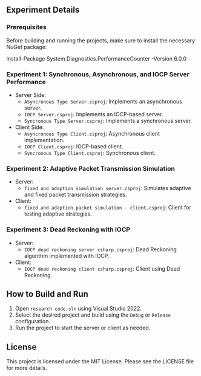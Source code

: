 ## Experiment Details

### Prerequisites
Before building and running the projects, make sure to install the necessary NuGet package:

Install-Package System.Diagnostics.PerformanceCounter -Version 6.0.0


### Experiment 1: Synchronous, Asynchronous, and IOCP Server Performance
- Server Side:
  - `ASyncronous Type Server.csproj`: Implements an asynchronous server.
  - `IOCP Server.csproj`: Implements an IOCP-based server.
  - `Syncronous Type Server.csproj`: Implements a synchronous server.
- Client Side:
  - `Asyncronous Type Client.csproj`: Asynchronous client implementation.
  - `IOCP Client.csproj`: IOCP-based client.
  - `Syncronous Type Client.csproj`: Synchronous client.

### Experiment 2: Adaptive Packet Transmission Simulation
- Server:
  - `fixed and adaption simulation server.csproj`: Simulates adaptive and fixed packet transmission strategies.
- Client:
  - `fixed and adaption packet simulation - client.csproj`: Client for testing adaptive strategies.

### Experiment 3: Dead Reckoning with IOCP
- Server:
  - `IOCP dead reckoning server csharp.csproj`: Dead Reckoning algorithm implemented with IOCP.
- Client:
  - `IOCP dead reckoning client csharp.csproj`: Client using Dead Reckoning.

## How to Build and Run
1. Open `research code.sln` using Visual Studio 2022.
2. Select the desired project and build using the `Debug` or `Release` configuration.
3. Run the project to start the server or client as needed.

## License
This project is licensed under the MIT License. Please see the LICENSE file for more details.
